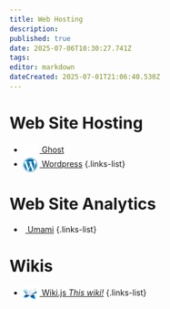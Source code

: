 ```yaml
---
title: Web Hosting
description: 
published: true
date: 2025-07-06T10:30:27.741Z
tags: 
editor: markdown
dateCreated: 2025-07-01T21:06:40.530Z
---
```


# Web Site Hosting
- [<img src="/ghost-light.png" width="25" style="vertical-align:middle;margin-right:4px"> Ghost](/ghost)
- [<img src="/wordpress.png" width="25" style="vertical-align:middle;margin-right:4px"> Wordpress](/wordpress)
{.links-list}

# Web Site Analytics
- [<img src="" width="25" style="vertical-align:middle;margin-right:4px"> Umami](/umami)
{.links-list}

# Wikis
- [<img src="/wiki-js.png" width="25" style="vertical-align:middle;margin-right:4px"> Wiki.js *This wiki!*](/wikijs)
{.links-list}
